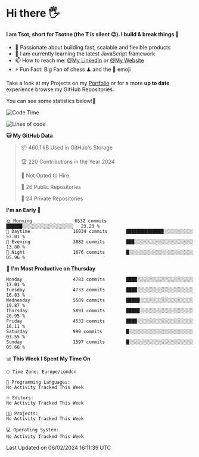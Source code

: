 # Hi there :raised_hand_with_fingers_splayed:
#### I am Tsot, short for Tsotne (the T is silent :wink:). I build & break things :space_invader:
- :telescope: Passionate about building fast, scalable and flexible products
- :seedling: I am currently learning the latest JavaScript framework 
- :mailbox: How to reach me: [@My LinkedIn](https://www.linkedin.com/in/tsotne-gvadzabia/) or [@My Website](https://tsotne.co.uk/contact)
- :zap: Fun Fact: Big Fan of chess ♟ and the 👾 emoji

Take a look at my Projects on my [Portfolio](https://tsotne.co.uk/) or for a more **up to date** experience browse my GitHub Repositories.

You can see some statistics below!:space_invader:
<!--START_SECTION:waka-->
![Code Time](http://img.shields.io/badge/Code%20Time-761%20hrs%202%20mins-blue)

![Lines of code](https://img.shields.io/badge/From%20Hello%20World%20I%27ve%20Written-10.3%20million%20lines%20of%20code-blue)

**🐱 My GitHub Data** 

> 📦 460.1 kB Used in GitHub's Storage 
 > 
> 🏆 220 Contributions in the Year 2024
 > 
> 🚫 Not Opted to Hire
 > 
> 📜 26 Public Repositories 
 > 
> 🔑 24 Private Repositories 
 > 
**I'm an Early 🐤** 

```text
🌞 Morning                6532 commits        ██████░░░░░░░░░░░░░░░░░░░   23.23 % 
🌆 Daytime                16034 commits       ██████████████░░░░░░░░░░░   57.01 % 
🌃 Evening                3882 commits        ███░░░░░░░░░░░░░░░░░░░░░░   13.80 % 
🌙 Night                  1676 commits        █░░░░░░░░░░░░░░░░░░░░░░░░   05.96 % 
```
📅 **I'm Most Productive on Thursday** 

```text
Monday                   4783 commits        ████░░░░░░░░░░░░░░░░░░░░░   17.01 % 
Tuesday                  4733 commits        ████░░░░░░░░░░░░░░░░░░░░░   16.83 % 
Wednesday                5589 commits        █████░░░░░░░░░░░░░░░░░░░░   19.87 % 
Thursday                 5891 commits        █████░░░░░░░░░░░░░░░░░░░░   20.95 % 
Friday                   4532 commits        ████░░░░░░░░░░░░░░░░░░░░░   16.11 % 
Saturday                 999 commits         █░░░░░░░░░░░░░░░░░░░░░░░░   03.55 % 
Sunday                   1597 commits        █░░░░░░░░░░░░░░░░░░░░░░░░   05.68 % 
```


📊 **This Week I Spent My Time On** 

```text
🕑︎ Time Zone: Europe/London

💬 Programming Languages: 
No Activity Tracked This Week

🔥 Editors: 
No Activity Tracked This Week

🐱‍💻 Projects: 
No Activity Tracked This Week

💻 Operating System: 
No Activity Tracked This Week
```


 Last Updated on 06/02/2024 16:11:39 UTC
<!--END_SECTION:waka-->

